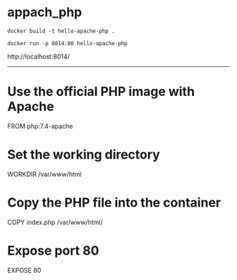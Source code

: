 # appach_php


```
docker build -t hello-apache-php .

docker run -p 8014:80 hello-apache-php
```
http://localhost:8014/


---

# Use the official PHP image with Apache
FROM php:7.4-apache

# Set the working directory
WORKDIR /var/www/html

# Copy the PHP file into the container
COPY index.php /var/www/html/

# Expose port 80
EXPOSE 80
